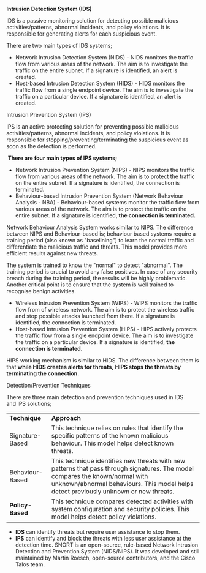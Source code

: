 **Intrusion Detection System (IDS)**

IDS is a passive monitoring solution for detecting possible malicious activities/patterns, abnormal incidents, and policy violations. It is responsible for generating alerts for each suspicious event. 

There are two main types of IDS systems;

- Network Intrusion Detection System (NIDS) - NIDS monitors the traffic flow from various areas of the network. The aim is to investigate the traffic on the entire subnet. If a signature is identified, an alert is created.
- Host-based Intrusion Detection System (HIDS) - HIDS monitors the traffic flow from a single endpoint device. The aim is to investigate the traffic on a particular device. If a signature is identified, an alert is created.

Intrusion Prevention System (IPS)

IPS is an active protecting solution for preventing possible malicious activities/patterns, abnormal incidents, and policy violations. It is responsible for stopping/preventing/terminating the suspicious event as soon as the detection is performed.

 **There are four main types of IPS systems;**

- Network Intrusion Prevention System (NIPS) - NIPS monitors the traffic flow from various areas of the network. The aim is to protect the traffic on the entire subnet. If a signature is identified, the connection is terminated.
- Behaviour-based Intrusion Prevention System (Network Behaviour Analysis - NBA) - Behaviour-based systems monitor the traffic flow from various areas of the network. The aim is to protect the traffic on the entire subnet. If a signature is identified, **the connection is terminated.**

Network Behaviour Analysis System works similar to NIPS. The difference between NIPS and Behaviour-based is; behaviour based systems require a training period (also known as "baselining") to learn the normal traffic and differentiate the malicious traffic and threats. This model provides more efficient results against new threats.  

The system is trained to know the "normal" to detect "abnormal". The training period is crucial to avoid any false positives. In case of any security breach during the training period, the results will be highly problematic. Another critical point is to ensure that the system is well trained to recognise benign activities.   

- Wireless Intrusion Prevention System (WIPS) - WIPS monitors the traffic flow from of wireless network. The aim is to protect the wireless traffic and stop possible attacks launched from there. If a signature is identified, the connection is terminated.
- Host-based Intrusion Prevention System (HIPS) - HIPS actively protects the traffic flow from a single endpoint device. The aim is to investigate the traffic on a particular device. If a signature is identified, **the connection is terminated.**

HIPS working mechanism is similar to HIDS. The difference between them is that **while HIDS creates alerts for threats,** **HIPS stops the threats by terminating the connection.**


Detection/Prevention Techniques

There are three main detection and prevention techniques used in IDS and IPS solutions;

|   |   |
|---|---|
|**Technique**|**Approach**|
|Signature-Based|This technique relies on rules that identify the specific patterns of the known malicious behaviour. This model helps detect known threats.|
|Behaviour-Based|This technique identifies new threats with new patterns that pass through signatures. The model compares the known/normal with unknown/abnormal behaviours. This model helps detect previously unknown or new threats.|
|**Policy-Based**|This technique compares detected activities with system configuration and security policies. This model helps detect policy violations.|
- **IDS** can identify threats but require user assistance to stop them.
- **IPS** can identify and block the threats with less user assistance at the detection time.
SNORT is an open-source, rule-based Network Intrusion Detection and Prevention System (NIDS/NIPS). It was developed and still maintained by Martin Roesch, open-source contributors, and the Cisco Talos team.